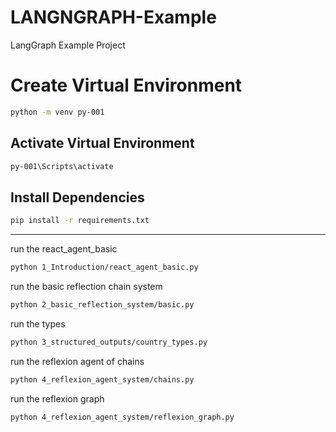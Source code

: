 # LANGNGRAPH-Example
LangGraph Example Project

# Create Virtual Environment
```bash
python -m venv py-001
```

## Activate Virtual Environment
```bash
py-001\Scripts\activate
```

## Install Dependencies
```bash
pip install -r requirements.txt
```

---
run the react_agent_basic
```bash
python 1_Introduction/react_agent_basic.py
```
 
run the basic reflection chain system
```bash
python 2_basic_reflection_system/basic.py
```
run the types 
```bash
python 3_structured_outputs/country_types.py
```
run the reflexion agent of chains
```bash
python 4_reflexion_agent_system/chains.py
```
run the reflexion graph
```bash
python 4_reflexion_agent_system/reflexion_graph.py
```


